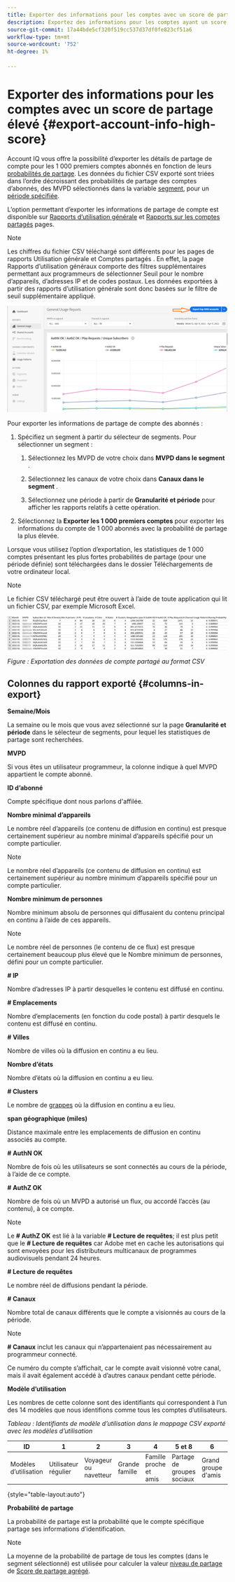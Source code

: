 ```yaml
---
title: Exporter des informations pour les comptes avec un score de partage élevé
description: Exportez des informations pour les comptes ayant un score de partage élevé.
source-git-commit: 17a44bde5cf320f519cc537d37df0fe823cf51a6
workflow-type: tm+mt
source-wordcount: '752'
ht-degree: 1%

---
```



# Exporter des informations pour les comptes avec un score de partage élevé {#export-account-info-high-score}

Account IQ vous offre la possibilité d’exporter les détails de partage de compte pour les 1 000 premiers comptes abonnés en fonction de leurs [probabilités de partage](/help/AccountIQ/product-concepts.md#account-sharing-probability-def). Les données du fichier CSV exporté sont triées dans l’ordre décroissant des probabilités de partage des comptes d’abonnés, des MVPD sélectionnés dans la variable [segment](/help/AccountIQ/product-concepts.md#segment-def), pour un [période spécifiée](/help/AccountIQ/product-concepts.md#time-frame-def).

L’option permettant d’exporter les informations de partage de compte est disponible sur [Rapports d’utilisation générale](/help/AccountIQ/general-usage-reports.md) et [Rapports sur les comptes partagés](/help/AccountIQ/shared-acc-reports.md) pages.

>[!NOTE]
>
>Les chiffres du fichier CSV téléchargé sont différents pour les pages de rapports Utilisation générale et Comptes partagés . En effet, la page Rapports d’utilisation généraux comporte des filtres supplémentaires permettant aux programmeurs de sélectionner Seuil pour le nombre d’appareils, d’adresses IP et de codes postaux. Les données exportées à partir des rapports d’utilisation générale sont donc basées sur le filtre de seuil supplémentaire appliqué.

![Option d’exportation dans Utilisation générale](assets/export.png)

Pour exporter les informations de partage de compte des abonnés :

1. Spécifiez un segment à partir du sélecteur de segments. Pour sélectionner un segment :

   1. Sélectionnez les MVPD de votre choix dans **MVPD dans le segment** .

   1. Sélectionnez les canaux de votre choix dans **Canaux dans le segment** .

   1. Sélectionnez une période à partir de **Granularité et période** pour afficher les rapports relatifs à cette opération.

1. Sélectionnez la **Exporter les 1 000 premiers comptes** pour exporter les informations du compte de 1 000 abonnés avec la probabilité de partage la plus élevée.

Lorsque vous utilisez l’option d’exportation, les statistiques de 1 000 comptes présentant les plus fortes probabilités de partage (pour une période définie) sont téléchargées dans le dossier Téléchargements de votre ordinateur local.

>[!NOTE]
>
>Le fichier CSV téléchargé peut être ouvert à l’aide de toute application qui lit un fichier CSV, par exemple Microsoft Excel.

![données exportées au format csv](assets/exported-csv.png)

*Figure : Exportation des données de compte partagé au format CSV*

## Colonnes du rapport exporté {#columns-in-export}

**Semaine/Mois**

La semaine ou le mois que vous avez sélectionné sur la page **Granularité et période** dans le sélecteur de segments, pour lequel les statistiques de partage sont recherchées.

**MVPD**

Si vous êtes un utilisateur programmeur, la colonne indique à quel MVPD appartient le compte abonné.

**ID d’abonné**

Compte spécifique dont nous parlons d&#39;affilée.

**Nombre minimal d’appareils**

Le nombre réel d’appareils (ce contenu de diffusion en continu) est presque certainement supérieur au nombre minimal d’appareils spécifié pour un compte particulier.

>[!NOTE]
>
>Le nombre réel d’appareils (ce contenu de diffusion en continu) est certainement supérieur au nombre minimum d’appareils spécifié pour un compte particulier.

**Nombre minimum de personnes**

Nombre minimum absolu de personnes qui diffusaient du contenu principal en continu à l’aide de ces appareils.

>[!NOTE]
>
>Le nombre réel de personnes (le contenu de ce flux) est presque certainement beaucoup plus élevé que le Nombre minimum de personnes, défini pour un compte particulier.

**# IP**

Nombre d’adresses IP à partir desquelles le contenu est diffusé en continu.

**# Emplacements**

Nombre d’emplacements (en fonction du code postal) à partir desquels le contenu est diffusé en continu.

**# Villes**

Nombre de villes où la diffusion en continu a eu lieu.

**Nombre d’états**

Nombre d’états où la diffusion en continu a eu lieu.

**# Clusters**

Le nombre de [grappes](/help/AccountIQ/product-concepts.md#cluster-def) où la diffusion en continu a eu lieu.

**span géographique (miles)**

Distance maximale entre les emplacements de diffusion en continu associés au compte.

**# AuthN OK**

Nombre de fois où les utilisateurs se sont connectés au cours de la période, à l’aide de ce compte.

**# AuthZ OK**

Nombre de fois où un MVPD a autorisé un flux, ou accordé l’accès (au contenu), à ce compte.

>[!NOTE]
>
>Le **# AuthZ OK** est lié à la variable **# Lecture de requêtes**; il est plus petit que le **# Lecture de requêtes** car Adobe met en cache les autorisations qui sont envoyées pour les distributeurs multicanaux de programmes audiovisuels pendant 24 heures.

**# Lecture de requêtes**

Le nombre réel de diffusions pendant la période.

**# Canaux**

Nombre total de canaux différents que le compte a visionnés au cours de la période.

>[!NOTE]
>
>**# Canaux** inclut les canaux qui n’appartenaient pas nécessairement au programmeur connecté.
>
>Ce numéro du compte s’affichait, car le compte avait visionné votre canal, mais il avait également accédé à d’autres canaux pendant cette période.

**Modèle d’utilisation**

Les nombres de cette colonne sont des identifiants qui correspondent à l’un des 14 modèles que nous identifions comme tous les comptes d’utilisateurs.

*Tableau : Identifiants de modèle d’utilisation dans le mappage CSV exporté avec les modèles d’utilisation*

| ID | 1 | 2 | 3 | 4 | 5 et 8 | 6 | 7 | 9 | 10 et 11 | 12 | 13 | 14 |
|---|---|---|---|---|---|---|---|---|---|---|---|---|
| Modèles d’utilisation | Utilisateur régulier | Voyageur ou navetteur | Grande famille | Famille proche et amis | Partage de groupes sociaux | Grand groupe d&#39;amis | Diffusion en continu simultanée | Partage de communautés | Comportement incertain | Petite famille | Second home | Utilisation anormale |

{style=&quot;table-layout:auto&quot;}

**Probabilité de partage**

La probabilité de partage est la probabilité que le compte spécifique partage ses informations d’identification.

>[!NOTE]
>
> La moyenne de la probabilité de partage de tous les comptes (dans le segment sélectionné) est utilisée pour calculer la valeur [niveau de partage](/help/AccountIQ/dashboard.md#sharing-level) de [Score de partage agrégé](/help/AccountIQ/dashboard.md#aggregated-sharing).

